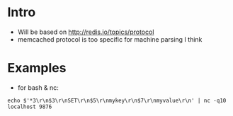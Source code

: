 Intro
====

- Will be based on http://redis.io/topics/protocol
- memcached protocol is too specific for machine parsing I think

Examples
========

- for bash & nc:

```shell
echo $'*3\r\n$3\r\nSET\r\n$5\r\nmykey\r\n$7\r\nmyvalue\r\n' | nc -q10 localhost 9876
```
